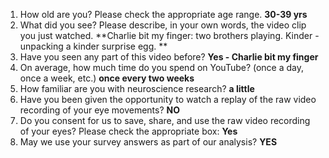 1. How old are you? Please check the appropriate age range. **30-39 yrs**  
2. What did you see? Please describe, in your own words, the video clip you just watched. **Charlie bit my finger: two brothers playing. Kinder - unpacking a kinder surprise egg. **  
3. Have you seen any part of this video before? **Yes - Charlie bit my finger**  
4. On average, how much time do you spend on YouTube? (once a day, once a week, etc.) **once every two weeks**  
5. How familiar are you with neuroscience research? **a little**  
6. Have you been given the opportunity to watch a replay of the raw video recording of your eye movements? **NO**  
7. Do you consent for us to save, share, and use the raw video recording of your eyes? Please check the appropriate box: **Yes**  
8. May we use your survey answers as part of our analysis? **YES**  
